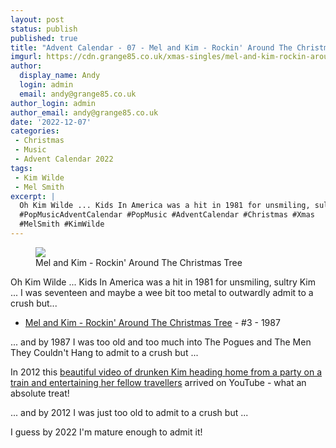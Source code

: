 ```yaml
---
layout: post
status: publish
published: true
title: "Advent Calendar - 07 - Mel and Kim - Rockin' Around The Christmas Tree"
imgurl: https://cdn.grange85.co.uk/xmas-singles/mel-and-kim-rockin-around-sleeve.jpg
author:
  display_name: Andy
  login: admin
  email: andy@grange85.co.uk
author_login: admin
author_email: andy@grange85.co.uk
date: '2022-12-07'
categories:
 - Christmas
 - Music
 - Advent Calendar 2022
tags:
 - Kim Wilde
 - Mel Smith
excerpt: |
  Oh Kim Wilde ... Kids In America was a hit in 1981 for unsmiling, sultry Kim ... I was seventeen and  maybe a wee bit too metal to outwardly admit to a crush but... 
  #PopMusicAdventCalendar #PopMusic #AdventCalendar #Christmas #Xmas
  #MelSmith #KimWilde
---
```

<figure class="aligncenter"><img src="https://cdn.grange85.co.uk/xmas-singles/mel-and-kim-rockin-around-sleeve.jpg" class="img-responsive" /><figcaption>Mel and Kim - Rockin' Around The Christmas Tree</figcaption></figure>
Oh Kim Wilde ... Kids In America was a hit in 1981 for unsmiling, sultry Kim ... I was seventeen and  maybe a wee bit too metal to outwardly admit to a crush but... 

 - [Mel and Kim - Rockin' Around The Christmas Tree](https://www.youtube.com/watch?v=hdnaPAJgAQI) - #3 - 1987

... and by 1987 I was too old and too much into The Pogues and The Men They Couldn't Hang to admit to a crush but ...

In 2012 this [beautiful video of drunken Kim heading home from a party on a train and entertaining her fellow travellers](https://www.youtube.com/watch?v=3Ij8BpOa-Pg) arrived on YouTube - what an absolute treat!

... and by 2012 I was just too old to admit to a crush but ...

I guess by 2022 I'm mature enough to admit it!
